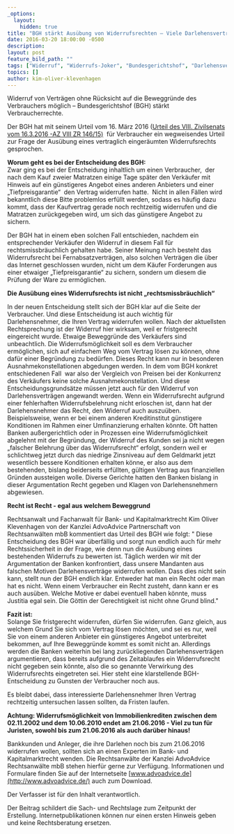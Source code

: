 ```yaml
---
_options:
  layout:
    hidden: true
title: "BGH stärkt Ausübung von Widerrufsrechten – Viele Darlehensverträge betroffen  "
date: 2016-03-20 18:00:00 -0500
description:
layout: post
feature_bild_path: ""
tags: ["Widerruf", "Widerrufs-Joker", "Bundesgerichtshof", "Darlehensvertrag", "Darlehensverträge", "Rechtsmissbrauch", "BGH", "Entscheidung", "Ausübung", "Klevenhagen", "Rechtsanwalt", "AdvoAdvice", "VIII ZR 146/15"]
topics: []
author: kim-oliver-klevenhagen
---
```


Widerruf von Verträgen ohne Rücksicht auf die Beweggründe des Verbrauchers möglich – Bundesgerichtshof (BGH) stärkt Verbraucherrechte.

Der BGH hat mit seinem Urteil vom 16. März 2016 ([Urteil des VIII. Zivilsenats vom 16.3.2016 -AZ VIII ZR 146/15)](http://juris.bundesgerichtshof.de/cgi-bin/rechtsprechung/document.py?Gericht=bgh&Art=pm&Datum=2016&Sort=3&nr=74052&linked=urt&Blank=1&file=dokument.pdf "Link: http://juris.bundesgerichtshof.de/cgi-bin/rechtsprechung/document.py?Gericht=bgh&Art=pm&Datum=2016&Sort=3&nr=74052&linked=urt&Blank=1&file=dokument.pdf") &nbsp;für Verbraucher ein wegweisendes Urteil zur Frage der Ausübung eines vertraglich eingeräumten Widerrufsrechts gesprochen.

**Worum geht es bei der Entscheidung des BGH:**  
 Zwar ging es bei der Entscheidung inhaltlich um einen Verbraucher, &nbsp;der nach dem Kauf zweier Matratzen einige Tage später den Verkäufer mit Hinweis auf ein günstigeres Angebot eines anderen Anbieters und einer „Tiefpreisgarantie“ &nbsp;den Vertrag widerrufen hatte. &nbsp;Nicht in allen Fällen wird bekanntlich diese Bitte problemlos erfüllt werden, sodass es häufig dazu kommt, dass der Kaufvertrag gerade noch rechtzeitig widerrufen und die Matratzen zurückgegeben wird, um sich das günstigere Angebot zu sichern.

Der BGH hat in einem eben solchen Fall entschieden, nachdem ein entsprechender Verkäufer den Widerruf in diesem Fall für rechtsmissbräuchlich gehalten habe. Seiner Meinung nach besteht das Widerrufsrecht bei Fernabsatzverträgen, also solchen Verträgen die über das Internet geschlossen wurden, nicht um dem Käufer Forderungen aus einer etwaiger „Tiefpreisgarantie“ zu sichern, sondern um diesem die Prüfung der Ware zu ermöglichen.

**Die Ausübung eines Widerrufsrechts ist nicht „rechtsmissbräuchlich“**

In der neuen Entscheidung stellt sich der BGH klar auf die Seite der Verbraucher. Und diese Entscheidung ist auch wichtig für Darlehensnehmer, die Ihren Vertrag widerrufen wollen. Nach der aktuellsten Rechtsprechung ist der Widerruf hier wirksam, weil er fristgerecht eingereicht wurde. Etwaige Beweggründe des Verkäufers sind unbeachtlich. Die Widerrufsmöglichkeit soll es dem Verbraucher ermöglichen, sich auf einfachem Weg vom Vertrag lösen zu können, ohne dafür einer Begründung zu bedürfen. Dieses Recht kann nur in besonderen Ausnahmekonstellationen abgedungen werden. In dem vom BGH konkret entschiedenen Fall &nbsp;war also der Vergleich von Preisen bei der Konkurrenz des Verkäufers keine solche Ausnahmekonstellation. Und diese Entscheidungsgrundsätze müssen jetzt auch für den Widerruf von Darlehensverträgen angewandt werden. Wenn ein Widerrufsrecht aufgrund einer fehlerhaften Widerrufsbelehrung nicht erloschen ist, dann hat der Darlehensnehmer das Recht, den Widerruf auch auszuüben. Beispielsweise, wenn er bei einem anderen Kreditinstitut günstigere Konditionen im Rahmen einer Umfinanzierung erhalten könnte. Oft hatten Banken außergerichtlich oder in Prozessen eine Widerrufsmöglichkeit abgelehnt mit der Begründung, der Widerruf des Kunden sei ja nicht wegen „falscher Belehrung über das Widerrufsrecht“ erfolgt, sondern weil er schlichtweg jetzt durch das niedrige Zinsniveau auf dem Geldmarkt jetzt wesentlich bessere Konditionen erhalten könne, er also aus dem bestehenden, bislang beiderseits erfüllten, gültigen Vertrag aus finanziellen Gründen aussteigen wolle. Diverse Gerichte hatten den Banken bislang in dieser Argumentation Recht gegeben und Klagen von Darlehensnehmern abgewiesen.

**Recht ist Recht - egal aus welchem Beweggrund**

Rechtsanwalt und Fachanwalt für Bank- und Kapitalmarktrecht Kim Oliver Klevenhagen von der Kanzlei AdvoAdvice Partnerschaft von Rechtsanwälten mbB kommentiert das Urteil des BGH wie folgt: " Diese Entscheidung des BGH war überfällig und sorgt nun endlich auch für mehr Rechtssicherheit in der Frage, wie denn nun die Ausübung eines bestehenden Widerrufs zu bewerten ist. Täglich werden wir mit der Argumentation der Banken konfrontiert, dass unsere Mandanten aus falschen Motiven Darlehensverträge widerrufen wollen. Dass dies nicht sein kann, stellt nun der BGH endlich klar. Entweder hat man ein Recht oder man hat es nicht. Wenn&nbsp;einem Verbraucher&nbsp;ein Recht zusteht, dann kann er es auch ausüben. Welche Motive er dabei eventuell haben könnte, muss Justitia egal sein. Die Göttin der Gerechtigkeit ist nicht ohne Grund blind."

**Fazit ist:**  
 Solange Sie fristgerecht widerrufen, dürfen Sie widerrufen. Ganz gleich, aus welchem Grund Sie sich vom Vertrag lösen möchten, und sei es nur, weil Sie von einem anderen Anbieter ein günstigeres Angebot unterbreitet bekommen, auf Ihre Beweggründe kommt es somit nicht an. Allerdings werden die Banken weiterhin bei lang zurückliegenden Darlehensverträgen argumentieren, dass bereits aufgrund des Zeitablaufes ein Widerrufsrecht nicht gegeben sein könnte, also die so genannte Verwirkung des Widerrufsrechts eingetreten sei. Hier steht eine klarstellende BGH-Entscheidung zu Gunsten der Verbraucher noch aus.

Es bleibt dabei, dass interessierte Darlehensnehmer Ihren Vertrag rechtzeitig untersuchen lassen sollten, da Fristen laufen.

**Achtung: Widerrufsmöglichkeit von Immobilienkrediten zwischen dem 02.11.2002 und dem 10.06.2010 endet am 21.06.2016 - Viel zu tun für Juristen, sowohl bis zum 21.06.2016 als auch darüber hinaus!**

Bankkunden und Anleger, die ihre Darlehen noch bis zum 21.06.2016 widerrufen wollen, sollten sich an einen Experten im Bank- und Kapitalmarktrecht wenden. Die Rechtsanwälte der Kanzlei AdvoAdvice Rechtsanwälte mbB stehen hierfür gerne zur Verfügung. Informationen und Formulare finden Sie auf der Internetseite [www.advoadvice.de](http://www.advoadvice.de/) auch zum Download.

Der Verfasser ist für den Inhalt verantwortlich.

 Der Beitrag schildert die Sach- und Rechtslage zum Zeitpunkt der Erstellung. Internetpublikationen können nur einen ersten Hinweis geben und keine Rechtsberatung ersetzen.
